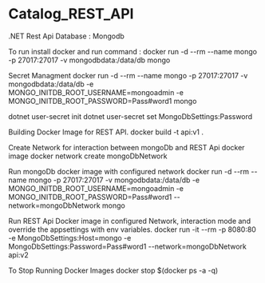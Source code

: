 # Catalog_REST_API
.NET Rest Api 
Database : Mongodb

To run install docker and run command : 
docker run -d --rm --name mongo -p 27017:27017 -v mongodbdata:/data/db mongo

Secret Managment
docker run -d --rm --name mongo -p 27017:27017 -v mongodbdata:/data/db -e MONGO_INITDB_ROOT_USERNAME=mongoadmin -e MONGO_INITDB_ROOT_PASSWORD=Pass#word1 mongo

dotnet user-secret init
dotnet user-secret set MongoDbSettings:Password <Password>

Building Docker Image for REST API.
docker build -t api:v1 .

Create Network for interaction between mongoDb and REST Api docker image
docker network create mongoDbNetwork

Run mongoDb docker image with configured network
docker run -d --rm --name mongo -p 27017:27017 -v mongodbdata:/data/db -e MONGO_INITDB_ROOT_USERNAME=mongoadmin -e MONGO_INITDB_ROOT_PASSWORD=Pass#word1 --network=mongoDbNetwork mongo

Run REST Api Docker image in configured Network, interaction mode and override the appsettings with env variables.
docker run -it --rm -p 8080:80 -e MongoDbSettings:Host=mongo -e MongoDbSettings:Password=Pass#word1 --network=mongoDbNetwork api:v2

To Stop Running Docker Images
docker stop $(docker ps -a -q)
